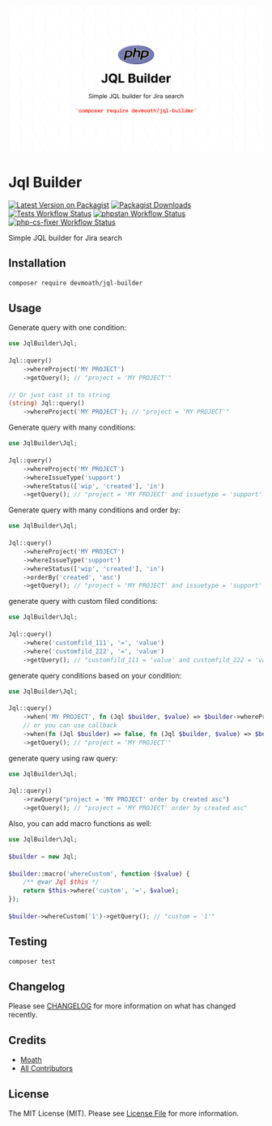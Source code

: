 ![logo](art/logo.png)

# Jql Builder

[![Latest Version on Packagist](https://img.shields.io/packagist/v/devmoath/jql-builder.svg?style=for-the-badge)](https://packagist.org/packages/devmoath/jql-builder)
[![Packagist Downloads](https://img.shields.io/packagist/dt/devmoath/jql-builder?style=for-the-badge)](https://packagist.org/packages/devmoath/jql-builder)
[![Tests Workflow Status](https://img.shields.io/github/workflow/status/devmoath/jql-builder/tests?label=Tests&style=for-the-badge)](https://github.com/DevMoath/jql-builder/actions/workflows/tests.yml)
[![phpstan Workflow Status](https://img.shields.io/github/workflow/status/devmoath/jql-builder/phpstan?label=phpstan&style=for-the-badge)](https://github.com/DevMoath/jql-builder/actions/workflows/phpstan.yml)
[![php-cs-fixer Workflow Status](https://img.shields.io/github/workflow/status/devmoath/jql-builder/php-cs-fixer?label=php-cs-fixer&style=for-the-badge)](https://github.com/DevMoath/jql-builder/actions/workflows/php-cs-fixer.yml)

Simple JQL builder for Jira search

## Installation

```bash
composer require devmoath/jql-builder
```

## Usage

Generate query with one condition:

```php
use JqlBuilder\Jql;

Jql::query()
    ->whereProject('MY PROJECT')
    ->getQuery(); // "project = 'MY PROJECT'"

// Or just cast it to string
(string) Jql::query()
    ->whereProject('MY PROJECT'); // "project = 'MY PROJECT'"
```

Generate query with many conditions:

```php
use JqlBuilder\Jql;

Jql::query()
    ->whereProject('MY PROJECT')
    ->whereIssueType('support')
    ->whereStatus(['wip', 'created'], 'in')
    ->getQuery(); // "project = 'MY PROJECT' and issuetype = 'support' and status in ('wip', 'created')"
```

Generate query with many conditions and order by:

```php
use JqlBuilder\Jql;

Jql::query()
    ->whereProject('MY PROJECT')
    ->whereIssueType('support')
    ->whereStatus(['wip', 'created'], 'in')
    ->orderBy('created', 'asc')
    ->getQuery(); // "project = 'MY PROJECT' and issuetype = 'support' and status in ('wip', 'created') order by created asc"
```

generate query with custom filed conditions:

```php
use JqlBuilder\Jql;

Jql::query()
    ->where('customfild_111', '=', 'value')
    ->where('customfild_222', '=', 'value')
    ->getQuery(); // "customfild_111 = 'value' and customfild_222 = 'value'"
```

generate query conditions based on your condition:

```php
use JqlBuilder\Jql;

Jql::query()
    ->when('MY PROJECT', fn (Jql $builder, $value) => $builder->whereProject($value))
    // or you can use callback 
    ->when(fn (Jql $builder) => false, fn (Jql $builder, $value) => $builder->whereIssueType($value))
    ->getQuery(); // "project = 'MY PROJECT'"
```

generate query using raw query:

```php
use JqlBuilder\Jql;

Jql::query()
    ->rawQuery("project = 'MY PROJECT' order by created asc")
    ->getQuery(); // "project = 'MY PROJECT' order by created asc"
```

Also, you can add macro functions as well:

```php
use JqlBuilder\Jql;

$builder = new Jql;

$builder::macro('whereCustom', function ($value) {
    /** @var Jql $this */
    return $this->where('custom', '=', $value);
});

$builder->whereCustom('1')->getQuery(); // "custom = '1'"
```

## Testing

```bash
composer test
```

## Changelog

Please see [CHANGELOG](CHANGELOG.md) for more information on what has changed recently.

## Credits

- [Moath](https://github.com/devmoath)
- [All Contributors](https://github.com/DevMoath/jql-builder/graphs/contributors)

## License

The MIT License (MIT). Please see [License File](LICENSE.md) for more information.
